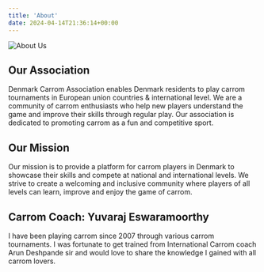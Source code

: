 ```yaml
---
title: 'About'
date: 2024-04-14T21:36:14+00:00
---
```


![About Us](/images/smartworks-coworking-cW4lLTavU80-unsplash.jpg)

## Our Association

Denmark Carrom Association enables Denmark residents to play carrom tournaments in European union countries & international level. We are a community of carrom enthusiasts who help new players understand the game and improve their skills through regular play. Our association is dedicated to promoting carrom as a fun and competitive sport.

## Our Mission

Our mission is to provide a platform for carrom players in Denmark to showcase their skills and compete at national and international levels. We strive to create a welcoming and inclusive community where players of all levels can learn, improve and enjoy the game of carrom.

## Carrom Coach: Yuvaraj Eswaramoorthy

I have been playing carrom since 2007 through various carrom tournaments. I was fortunate to get trained from International Carrom coach Arun Deshpande sir and would love to share the knowledge I gained with all carrom lovers.
